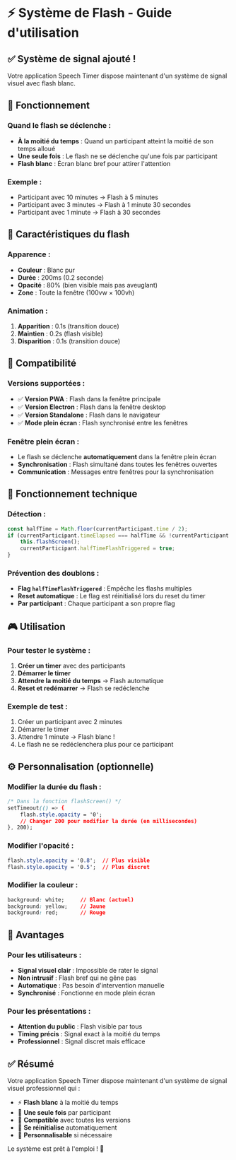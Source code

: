 # ⚡ Système de Flash - Guide d'utilisation

## ✅ Système de signal ajouté !

Votre application Speech Timer dispose maintenant d'un système de signal visuel avec flash blanc.

## 🎯 Fonctionnement

### **Quand le flash se déclenche :**
- **À la moitié du temps** : Quand un participant atteint la moitié de son temps alloué
- **Une seule fois** : Le flash ne se déclenche qu'une fois par participant
- **Flash blanc** : Écran blanc bref pour attirer l'attention

### **Exemple :**
- Participant avec 10 minutes → Flash à 5 minutes
- Participant avec 3 minutes → Flash à 1 minute 30 secondes
- Participant avec 1 minute → Flash à 30 secondes

## 🎨 Caractéristiques du flash

### **Apparence :**
- **Couleur** : Blanc pur
- **Durée** : 200ms (0.2 seconde)
- **Opacité** : 80% (bien visible mais pas aveuglant)
- **Zone** : Toute la fenêtre (100vw × 100vh)

### **Animation :**
1. **Apparition** : 0.1s (transition douce)
2. **Maintien** : 0.2s (flash visible)
3. **Disparition** : 0.1s (transition douce)

## 📱 Compatibilité

### **Versions supportées :**
- ✅ **Version PWA** : Flash dans la fenêtre principale
- ✅ **Version Electron** : Flash dans la fenêtre desktop
- ✅ **Version Standalone** : Flash dans le navigateur
- ✅ **Mode plein écran** : Flash synchronisé entre les fenêtres

### **Fenêtre plein écran :**
- Le flash se déclenche **automatiquement** dans la fenêtre plein écran
- **Synchronisation** : Flash simultané dans toutes les fenêtres ouvertes
- **Communication** : Messages entre fenêtres pour la synchronisation

## 🔧 Fonctionnement technique

### **Détection :**
```javascript
const halfTime = Math.floor(currentParticipant.time / 2);
if (currentParticipant.timeElapsed === halfTime && !currentParticipant.halfTimeFlashTriggered) {
    this.flashScreen();
    currentParticipant.halfTimeFlashTriggered = true;
}
```

### **Prévention des doublons :**
- **Flag `halfTimeFlashTriggered`** : Empêche les flashs multiples
- **Reset automatique** : Le flag est réinitialisé lors du reset du timer
- **Par participant** : Chaque participant a son propre flag

## 🎮 Utilisation

### **Pour tester le système :**
1. **Créer un timer** avec des participants
2. **Démarrer le timer**
3. **Attendre la moitié du temps** → Flash automatique
4. **Reset et redémarrer** → Flash se redéclenche

### **Exemple de test :**
1. Créer un participant avec 2 minutes
2. Démarrer le timer
3. Attendre 1 minute → Flash blanc !
4. Le flash ne se redéclenchera plus pour ce participant

## ⚙️ Personnalisation (optionnelle)

### **Modifier la durée du flash :**
```css
/* Dans la fonction flashScreen() */
setTimeout(() => {
    flash.style.opacity = '0';
    // Changer 200 pour modifier la durée (en millisecondes)
}, 200);
```

### **Modifier l'opacité :**
```css
flash.style.opacity = '0.8';  // Plus visible
flash.style.opacity = '0.5';  // Plus discret
```

### **Modifier la couleur :**
```css
background: white;     // Blanc (actuel)
background: yellow;    // Jaune
background: red;       // Rouge
```

## 🚀 Avantages

### **Pour les utilisateurs :**
- **Signal visuel clair** : Impossible de rater le signal
- **Non intrusif** : Flash bref qui ne gêne pas
- **Automatique** : Pas besoin d'intervention manuelle
- **Synchronisé** : Fonctionne en mode plein écran

### **Pour les présentations :**
- **Attention du public** : Flash visible par tous
- **Timing précis** : Signal exact à la moitié du temps
- **Professionnel** : Signal discret mais efficace

## ✅ Résumé

Votre application Speech Timer dispose maintenant d'un système de signal visuel professionnel qui :
- ⚡ **Flash blanc** à la moitié du temps
- 🎯 **Une seule fois** par participant
- 📱 **Compatible** avec toutes les versions
- 🔄 **Se réinitialise** automatiquement
- 🎨 **Personnalisable** si nécessaire

Le système est prêt à l'emploi ! 🎉
